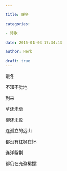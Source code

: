 ```yaml
---

title: 暖冬

categories:

- 诗歌

date: 2015-01-03 17:34:43

author: Herb

draft: true
---
```


暖冬

不知不觉地

到来

草还未衰

柳还未败

连孤立的远山

都没有红枫在怀

连洋紫荆

都仍在充盈裙摆